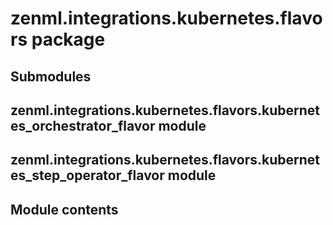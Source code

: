 # zenml.integrations.kubernetes.flavors package

## Submodules

## zenml.integrations.kubernetes.flavors.kubernetes_orchestrator_flavor module

## zenml.integrations.kubernetes.flavors.kubernetes_step_operator_flavor module

## Module contents
